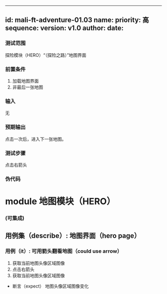--------
id: mali-ft-adventure-01.03
name: 
priority: 高
sequence: 
version: v1.0
author: 
date: 
--------
### 测试范围
   探险模块（HERO）“（探险之路）”地图界面

### 前置条件
  1. 加载地图界面
  2. 非最后一张地图
### 输入
  无
### 预期输出
  点击一次后，进入下一张地图。
### 测试步骤
  点击右箭头



### 伪代码
# module 地图模块（HERO）
### (可集成)
## 用例集（describe）: 地图界面（hero page）
### 用例（it）: 可用箭头翻看地图（could use arrow）
1. 获取当前地图头像区域图像
2. 点击右箭头
3. 获取当前地图头像区域图像
* 断言（expect） 地图头像区域图像变化


